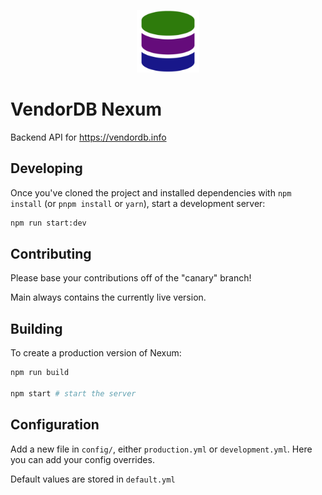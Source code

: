 <p align="center"><img src="https://raw.githubusercontent.com/VendorDB/Lumina/main/static/assets/logo-compact-256x256.png" alt="Logo" width="100"></p>

# VendorDB Nexum

Backend API for https://vendordb.info

## Developing

Once you've cloned the project and installed dependencies with `npm install` (or `pnpm install` or `yarn`), start a development server:

```bash
npm run start:dev
```

## Contributing

Please base your contributions off of the "canary" branch!

Main always contains the currently live version.

## Building

To create a production version of Nexum:

```bash
npm run build

npm start # start the server
```

## Configuration
Add a new file in ``config/``, either ``production.yml`` or ``development.yml``. Here you can add your config overrides.

Default values are stored in ``default.yml``

